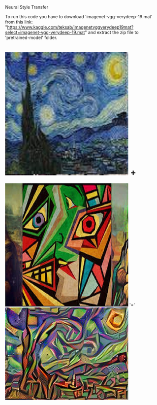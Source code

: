 Neural Style Transfer

To run this code you have to download 'imagenet-vgg-verydeep-19.mat' from this link: "https://www.kaggle.com/teksab/imagenetvggverydeep19mat?select=imagenet-vgg-verydeep-19.mat"
and extract the zip file to 'pretrained-model' folder.
  
  
![alt text](https://github.com/sachin327/Neural-Style-Transfer/blob/master/d4.jpg)
+
=
![alt text](https://github.com/sachin327/Neural-Style-Transfer/blob/master/d6.jpg)
'='
![alt text](https://github.com/sachin327/Neural-Style-Transfer/blob/master/generated_image.jpg)

